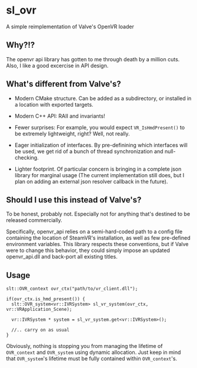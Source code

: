 # sl_ovr

A simple reimplementation of Valve's OpenVR loader

## Why?!?

The openvr api library has gotten to me through death by a million cuts. Also, 
I like a good excercise in API design.

## What's different from Valve's?

- Modern CMake structure. Can be added as a subdirectory, or installed in a 
location with exported targets.

- Modern C++ API: RAII and invariants!

- Fewer surprises: For example, you would expect `VR_IsHmdPresent()` to be
extremely lightweight, right? Well, not really. 

- Eager initialization of interfaces. By pre-definining which interfaces will be
used, we get rid of a bunch of thread synchronization and null-checking.

- Lighter footprint. Of particular concern is bringing in a complete json 
library for marginal usage (The current implementation still does, but I plan on 
adding an external json resolver callback in the future).

## Should I use this instead of Valve's?

To be honest, probably not. Especially not for anything that's destined to be 
released commercially.

Specifically, openvr_api relies on a semi-hard-coded path to a config file
containing the location of SteamVR's installation, as well as few pre-defined 
environment variables. This library respects these conventions, but if Valve 
were to change this behavior, they could simply impose an updated  openvr_api.dll 
and back-port all existing titles.

## Usage

```
slt::OVR_context ovr_ctx("path/to/vr_client.dll");

if(ovr_ctx.is_hmd_present()) {
  slt::OVR_system<vr::IVRSystem> sl_vr_system(ovr_ctx, vr::VRApplication_Scene);

  vr::IVRSystem * system = sl_vr_system.get<vr::IVRSystem>();

  //.. carry on as usual
}
```

Obviously, nothing is stopping you from managing the lifetime of `OVR_context` and
`OVR_system` using dynamic allocation. Just keep in mind that `OVR_system`'s 
lifetime must be fully contained within `OVR_context`'s.
